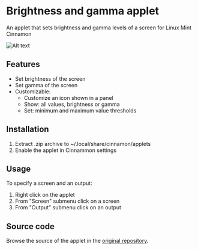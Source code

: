 # Brightness and gamma applet
An applet that sets brightness and gamma levels of a screen for Linux Mint Cinnamon

![Alt text](../master/screenshots/screenshot1.png "Brightness and gamma applet")

## Features
* Set brightness of the screen
* Set gamma of the screen
* Customizable:
  * Customize an icon shown in a panel
  * Show: all values, brightness or gamma
  * Set: minimum and maximum value thresholds

## Installation
1. Extract .zip archive to ~/.local/share/cinnamon/applets
2. Enable the applet in Cinnammon settings

## Usage
To specify a screen and an output:

1. Right click on the applet
2. From "Screen" submenu click on a screen
3. From "Output" submenu click on an output

## Source code
Browse the source of the applet in the [original repository](https://github.com/cardsurf/brightness-and-gamma-applet).
